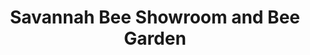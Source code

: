 ---
title: "Savannah Bee Showroom and Bee Garden"
url: /savannah/savannah-bee-showroom-and-bee-garden/
shop: Supermarkt
---